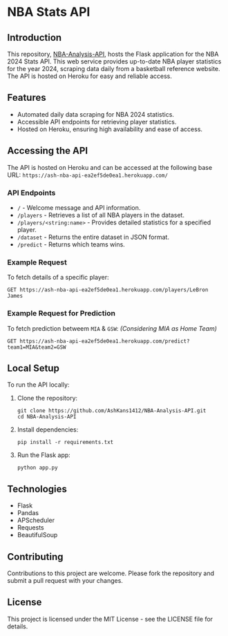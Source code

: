 
# NBA Stats API

## Introduction
This repository, [NBA-Analysis-API](https://github.com/AshKans1412/NBA-Analysis-API.git), hosts the Flask application for the NBA 2024 Stats API. This web service provides up-to-date NBA player statistics for the year 2024, scraping data daily from a basketball reference website. The API is hosted on Heroku for easy and reliable access.

## Features
- Automated daily data scraping for NBA 2024 statistics.
- Accessible API endpoints for retrieving player statistics.
- Hosted on Heroku, ensuring high availability and ease of access.

## Accessing the API

The API is hosted on Heroku and can be accessed at the following base URL: `https://ash-nba-api-ea2ef5de0ea1.herokuapp.com/`

### API Endpoints

- `/` - Welcome message and API information.
- `/players` - Retrieves a list of all NBA players in the dataset.
- `/players/<string:name>` - Provides detailed statistics for a specified player.
- `/dataset` - Returns the entire dataset in JSON format.
- `/predict` - Returns which teams wins.

### Example Request

To fetch details of a specific player:

```
GET https://ash-nba-api-ea2ef5de0ea1.herokuapp.com/players/LeBron James
```

### Example Request for Prediction

To fetch prediction betweem `MIA` & `GSW`: <i>(Considering MIA as Home Team)</i>

```
GET https://ash-nba-api-ea2ef5de0ea1.herokuapp.com/predict?team1=MIA&team2=GSW
```

## Local Setup

To run the API locally:

1. Clone the repository:
   ```
   git clone https://github.com/AshKans1412/NBA-Analysis-API.git
   cd NBA-Analysis-API
   ```

2. Install dependencies:
   ```
   pip install -r requirements.txt
   ```

3. Run the Flask app:
   ```
   python app.py
   ```

## Technologies

- Flask
- Pandas
- APScheduler
- Requests
- BeautifulSoup

## Contributing

Contributions to this project are welcome. Please fork the repository and submit a pull request with your changes.


## License

This project is licensed under the MIT License - see the LICENSE file for details.
